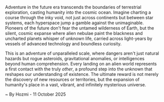 
Adventure in the future era transcends the boundaries of terrestrial exploration, casting humanity into the cosmic ocean. Imagine charting a course through the inky void, not just across continents but between star systems, each hyperspace jump a gamble against the unimaginable. Pioneers of the future don't fear the untamed wilderness of Earth, but the silent, cosmic expanse where alien nebulae paint the blackness and uncharted planets whisper of unknown life, carried across light-years by vessels of advanced technology and boundless curiosity.

This is an adventure of unparalleled scale, where dangers aren't just natural hazards but rogue asteroids, gravitational anomalies, or intelligences beyond human comprehension. Every landing on an alien world represents a first contact with the truly *other*, a profound step into the unknown that reshapes our understanding of existence. The ultimate reward is not merely the discovery of new resources or territories, but the expansion of humanity's place in a vast, vibrant, and infinitely mysterious universe.

~ By Hozmi - 11 October 2025
